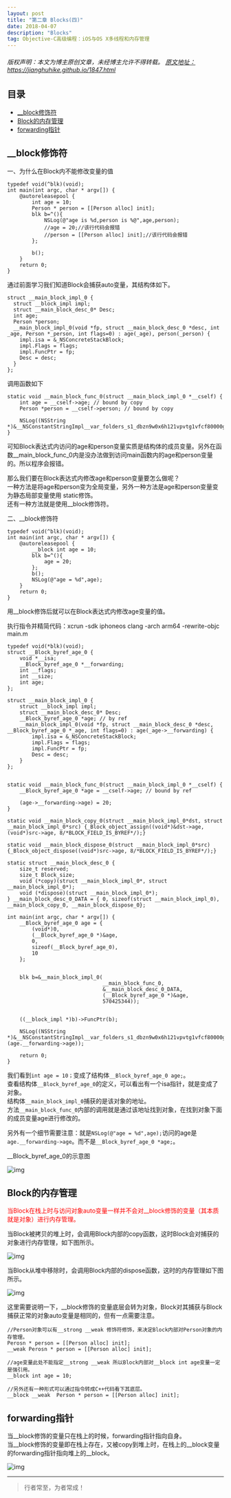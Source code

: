 ```yaml
---
layout: post
title: "第二章 Blocks(四)"
date: 2018-04-07
description: "Blocks"
tag: Objective-C高级编程：iOS与OS X多线程和内存管理
---
```



<h6>
  版权声明：本文为博主原创文章，未经博主允许不得转载。
  <a target="_blank" href="https://jianghuhike.github.io/1847.html">
  原文地址：https://jianghuhike.github.io/1847.html 
  </a>
</h6>



## 目录

* [__block修饰符](#content1)
* [Block的内存管理](#content2)
* [forwarding指针](#content3)






<!-- ************************************************ -->
## <a id="content1"></a>__block修饰符

一、为什么在Block内不能修改变量的值
```objc
typedef void(^blk)(void);
int main(int argc, char * argv[]) {
    @autoreleasepool {
        int age = 10;
        Person * person = [[Person alloc] init];
        blk b=^(){
            NSLog(@"age is %d,person is %@",age,person);
            //age = 20;//该行代码会报错 
            //person = [[Person alloc] init];//该行代码会报错 
        };
        
        b();
    }
    return 0;
}
```
通过前面学习我们知道Block会捕获auto变量，其结构体如下。
```objc
struct __main_block_impl_0 {
  struct __block_impl impl;
  struct __main_block_desc_0* Desc;
  int age;
  Person *person;
  __main_block_impl_0(void *fp, struct __main_block_desc_0 *desc, int _age, Person *_person, int flags=0) : age(_age), person(_person) {
    impl.isa = &_NSConcreteStackBlock;
    impl.Flags = flags;
    impl.FuncPtr = fp;
    Desc = desc;
  }
};
```
调用函数如下
```objc
static void __main_block_func_0(struct __main_block_impl_0 *__cself) {
    int age = __cself->age; // bound by copy
    Person *person = __cself->person; // bound by copy
    
    NSLog((NSString *)&__NSConstantStringImpl__var_folders_s1_dbzn9w0x6h121vpvtg1vfcf80000gn_T_main_468f42_mi_0,age,person);
}
```
可知Block表达式内访问的age和person变量实质是结构体的成员变量。另外在函数__main_block_func_0内是没办法做到访问main函数内的age和person变量的。所以程序会报错。

那么我们要在Block表达式内修改age和person变量要怎么做呢？       
一种方法是将age和person变为全局变量，另外一种方法是age和person变量变为静态局部变量使用 static修饰。    
还有一种方法就是使用__block修饰符。

二、__block修饰符

```objc
typedef void(^blk)(void);
int main(int argc, char * argv[]) {
    @autoreleasepool {
        __block int age = 10;
        blk b=^(){
            age = 20;
        };
        b();
        NSLog(@"age = %d",age);
    }
    return 0;
}
```
用__block修饰后就可以在Block表达式内修改age变量的值。

执行指令并精简代码：xcrun -sdk iphoneos clang -arch arm64 -rewrite-objc main.m

```objc
typedef void(*blk)(void);
struct __Block_byref_age_0 {
    void *__isa;
    __Block_byref_age_0 *__forwarding;
    int __flags;
    int __size;
    int age;
};

struct __main_block_impl_0 {
    struct __block_impl impl;
    struct __main_block_desc_0* Desc;
    __Block_byref_age_0 *age; // by ref
    __main_block_impl_0(void *fp, struct __main_block_desc_0 *desc, __Block_byref_age_0 *_age, int flags=0) : age(_age->__forwarding) {
        impl.isa = &_NSConcreteStackBlock;
        impl.Flags = flags;
        impl.FuncPtr = fp;
        Desc = desc;
    }
};


static void __main_block_func_0(struct __main_block_impl_0 *__cself) {
    __Block_byref_age_0 *age = __cself->age; // bound by ref
    
    (age->__forwarding->age) = 20;
}

static void __main_block_copy_0(struct __main_block_impl_0*dst, struct __main_block_impl_0*src) {_Block_object_assign((void*)&dst->age, (void*)src->age, 8/*BLOCK_FIELD_IS_BYREF*/);}

static void __main_block_dispose_0(struct __main_block_impl_0*src) {_Block_object_dispose((void*)src->age, 8/*BLOCK_FIELD_IS_BYREF*/);}

static struct __main_block_desc_0 {
    size_t reserved;
    size_t Block_size;
    void (*copy)(struct __main_block_impl_0*, struct __main_block_impl_0*);
    void (*dispose)(struct __main_block_impl_0*);
} __main_block_desc_0_DATA = { 0, sizeof(struct __main_block_impl_0), __main_block_copy_0, __main_block_dispose_0};

int main(int argc, char * argv[]) {
    __Block_byref_age_0 age = {
        (void*)0,
        (__Block_byref_age_0 *)&age,
        0,
        sizeof(__Block_byref_age_0),
        10
    };
    
    
    blk b=&__main_block_impl_0(
                               __main_block_func_0,
                               &__main_block_desc_0_DATA,
                               (__Block_byref_age_0 *)&age,
                               570425344));
    
    
    ((__block_impl *)b)->FuncPtr(b);

    NSLog((NSString *)&__NSConstantStringImpl__var_folders_s1_dbzn9w0x6h121vpvtg1vfcf80000gn_T_main_0d7163_mi_1,(age.__forwarding->age));

    return 0;
}
```
我们看到`int age = 10；`变成了结构体`__Block_byref_age_0 age;`。     
查看结构体`__Block_byref_age_0`的定义，可以看出有一个isa指针，就是变成了对象。        
结构体`__main_block_impl_0`捕获的是该对象的地址。        
方法`__main_block_func_0`内部的调用就是通过该地址找到对象，在找到对象下面的成员变量age进行修改的。 

另外有一个细节需要注意：就是`NSLog(@"age = %d",age);`访问的age是`age.__forwarding->age`。而不是`__Block_byref_age_0 *age;`。

__Block_byref_age_0的示意图

<img src="/images/memory/block4.png" alt="img">


<!-- ************************************************ -->
## <a id="content2"></a>Block的内存管理

<span style="color:red">当Block在栈上时与访问对象auto变量一样并不会对__block修饰的变量（其本质就是对象）进行内存管理。</span>

当Block被拷贝的堆上时，会调用Block内部的copy函数，这时Block会对捕获的对象进行内存管理，如下图所示。

<img src="/images/memory/block5.png" alt="img">

当Block从堆中移除时，会调用Block内部的dispose函数，这时的内存管理如下图所示。

<img src="/images/memory/block6.png" alt="img">

这里需要说明一下，__block修饰的变量底层会转为对象，Block对其捕获与Block捕获正常的对象auto变量是相同的，但有一点需要注意。
```objc
//Person对象可以有__strong __weak 修饰符修饰，来决定Block内部对Person对象的内存管理。
Perosn * person = [[Person alloc] init];
__weak Perosn * person = [[Person alloc] init];

//age变量此处不能指定__strong __weak 所以Block内部对__block int age变量一定是强引用。
__block int age = 10;

//另外还有一种形式可以通过指令转成C++代码看下其底层。
__block __weak  Person * person = [[Person alloc] init];
```


<!-- ************************************************ -->
## <a id="content3"></a>forwarding指针
当__block修饰的变量只在栈上的时候，forwarding指针指向自身。    
当__block修饰的变量即在栈上存在，又被copy到堆上时，在栈上的__block变量的forwarding指针指向堆上的__block。 

<img src="/images/memory/block7.png" alt="img">












----------
>  行者常至，为者常成！



